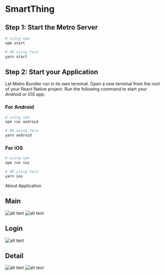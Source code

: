 # SmartThing

## Step 1: Start the Metro Server

```bash
# using npm
npm start

# OR using Yarn
yarn start
```

## Step 2: Start your Application

Let Metro Bundler run in its _own_ terminal. Open a _new_ terminal from the _root_ of your React Native project. Run the following command to start your _Android_ or _iOS_ app:

### For Android

```bash
# using npm
npm run android

# OR using Yarn
yarn android
```

### For iOS

```bash
# using npm
npm run ios

# OR using Yarn
yarn ios
```

About Application

## Main
![alt text](https://github.com/doananhduc0601/SmartThing/tree/main/SmartHome/Image/Image1.jpg)
![alt text](https://github.com/doananhduc0601/SmartThing/tree/main/SmartHome/Image.Image3.jpg)
## Login
![alt text](https://github.com/doananhduc0601/SmartThing/tree/main/SmartHome/Image/Image.jpg)
## Detail
![alt text](https://github.com/doananhduc0601/SmartThing/tree/main/SmartHome/Image/Image2.jpg)
![alt text](https://github.com/doananhduc0601/SmartThing/tree/main/SmartHome/Image/Image4.jpg)
